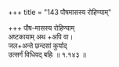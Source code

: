 +++
title = "143 पौषमासस्य रोहिण्याम्"

+++
पौष-मासस्य रोहिण्याम्  
अष्टकायाम् अथ +अपि वा।  
जल+अन्ते छन्दसां कुर्याद्  
उत्सर्गं विधिवद् बहिः  ॥ १.१४३ ॥